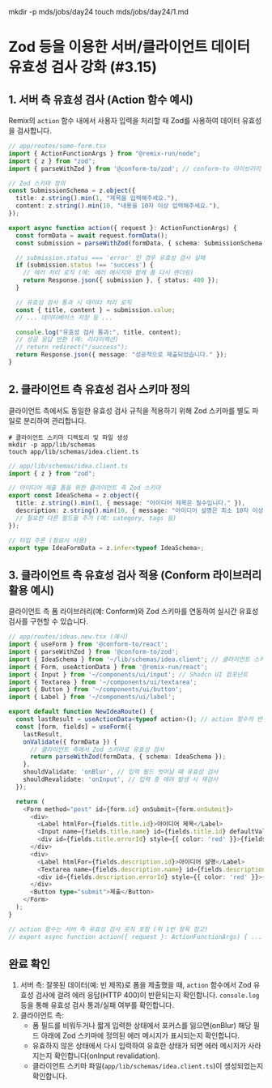 mkdir -p mds/jobs/day24
touch mds/jobs/day24/1.md

# Zod 등을 이용한 서버/클라이언트 데이터 유효성 검사 강화 (#3.15)

## 1. 서버 측 유효성 검사 (Action 함수 예시)

Remix의 `action` 함수 내에서 사용자 입력을 처리할 때 Zod를 사용하여 데이터 유효성을 검사합니다.

```typescript
// app/routes/some-form.tsx
import { ActionFunctionArgs } from "@remix-run/node";
import { z } from "zod";
import { parseWithZod } from '@conform-to/zod'; // conform-to 라이브러리 활용 예시 (선택 사항)

// Zod 스키마 정의
const SubmissionSchema = z.object({
  title: z.string().min(1, "제목을 입력해주세요."),
  content: z.string().min(10, "내용을 10자 이상 입력해주세요."),
});

export async function action({ request }: ActionFunctionArgs) {
  const formData = await request.formData();
  const submission = parseWithZod(formData, { schema: SubmissionSchema }); // conform-to 사용 시

  // submission.status === 'error' 인 경우 유효성 검사 실패
  if (submission.status !== 'success') {
    // 에러 처리 로직 (예: 에러 메시지와 함께 폼 다시 렌더링)
    return Response.json({ submission }, { status: 400 });
  }

  // 유효성 검사 통과 시 데이터 처리 로직
  const { title, content } = submission.value;
  // ... 데이터베이스 저장 등 ...

  console.log("유효성 검사 통과:", title, content);
  // 성공 응답 반환 (예: 리다이렉션)
  // return redirect("/success");
  return Response.json({ message: "성공적으로 제출되었습니다." });
}
```

## 2. 클라이언트 측 유효성 검사 스키마 정의

클라이언트 측에서도 동일한 유효성 검사 규칙을 적용하기 위해 Zod 스키마를 별도 파일로 분리하여 관리합니다.

```shell
# 클라이언트 스키마 디렉토리 및 파일 생성
mkdir -p app/lib/schemas
touch app/lib/schemas/idea.client.ts
```

```typescript
// app/lib/schemas/idea.client.ts
import { z } from "zod";

// 아이디어 제출 폼을 위한 클라이언트 측 Zod 스키마
export const IdeaSchema = z.object({
  title: z.string().min(1, { message: "아이디어 제목은 필수입니다." }),
  description: z.string().min(10, { message: "아이디어 설명은 최소 10자 이상이어야 합니다." }),
  // 필요한 다른 필드들 추가 (예: category, tags 등)
});

// 타입 추론 (필요시 사용)
export type IdeaFormData = z.infer<typeof IdeaSchema>;
```

## 3. 클라이언트 측 유효성 검사 적용 (Conform 라이브러리 활용 예시)

클라이언트 측 폼 라이브러리(예: Conform)와 Zod 스키마를 연동하여 실시간 유효성 검사를 구현할 수 있습니다.

```typescript
// app/routes/ideas.new.tsx (예시)
import { useForm } from '@conform-to/react';
import { parseWithZod } from '@conform-to/zod';
import { IdeaSchema } from '~/lib/schemas/idea.client'; // 클라이언트 스키마 import
import { Form, useActionData } from '@remix-run/react';
import { Input } from '~/components/ui/input'; // Shadcn UI 컴포넌트
import { Textarea } from '~/components/ui/textarea';
import { Button } from '~/components/ui/button';
import { Label } from '~/components/ui/label';

export default function NewIdeaRoute() {
  const lastResult = useActionData<typeof action>(); // action 함수의 반환값 (에러 포함 가능)
  const [form, fields] = useForm({
    lastResult,
    onValidate({ formData }) {
      // 클라이언트 측에서 Zod 스키마로 유효성 검사
      return parseWithZod(formData, { schema: IdeaSchema });
    },
    shouldValidate: 'onBlur', // 입력 필드 벗어날 때 유효성 검사
    shouldRevalidate: 'onInput', // 입력 중 에러 발생 시 재검사
  });

  return (
    <Form method="post" id={form.id} onSubmit={form.onSubmit}>
      <div>
        <Label htmlFor={fields.title.id}>아이디어 제목</Label>
        <Input name={fields.title.name} id={fields.title.id} defaultValue={fields.title.initialValue} />
        <div id={fields.title.errorId} style={{ color: 'red' }}>{fields.title.errors}</div>
      </div>
      <div>
        <Label htmlFor={fields.description.id}>아이디어 설명</Label>
        <Textarea name={fields.description.name} id={fields.description.id} defaultValue={fields.description.initialValue} />
        <div id={fields.description.errorId} style={{ color: 'red' }}>{fields.description.errors}</div>
      </div>
      <Button type="submit">제출</Button>
    </Form>
  );
}

// action 함수는 서버 측 유효성 검사 로직 포함 (위 1번 항목 참고)
// export async function action({ request }: ActionFunctionArgs) { ... }
```

## 완료 확인

1.  서버 측: 잘못된 데이터(예: 빈 제목)로 폼을 제출했을 때, `action` 함수에서 Zod 유효성 검사에 걸려 에러 응답(HTTP 400)이 반환되는지 확인합니다. `console.log` 등을 통해 유효성 검사 통과/실패 여부를 확인합니다.
2.  클라이언트 측:
    - 폼 필드를 비워두거나 짧게 입력한 상태에서 포커스를 잃으면(onBlur) 해당 필드 아래에 Zod 스키마에 정의된 에러 메시지가 표시되는지 확인합니다.
    - 유효하지 않은 상태에서 다시 입력하여 유효한 상태가 되면 에러 메시지가 사라지는지 확인합니다(onInput revalidation).
    - 클라이언트 스키마 파일(`app/lib/schemas/idea.client.ts`)이 생성되었는지 확인합니다. 